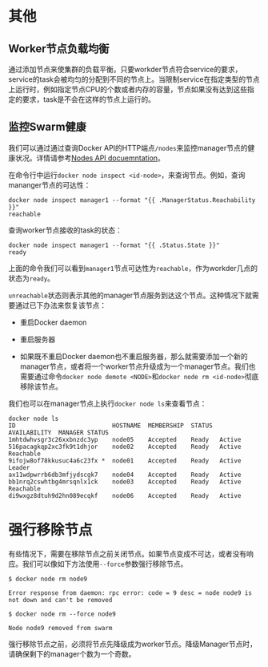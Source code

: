 # 其他

## Worker节点负载均衡

通过添加节点来使集群的负载平衡。只要workder节点符合service的要求，service的task会被均匀的分配到不同的节点上。当限制service在指定类型的节点上运行时，例如指定节点CPU的个数或者内存的容量，节点如果没有达到这些指定的要求，task是不会在这样的节点上运行的。

## 监控Swarm健康

我们可以通过通过查询Docker API的HTTP端点`/nodes`来监控manager节点的健康状况。详情请参考[Nodes API docuemntation](https://docs.docker.com/engine/api/v1.25/#tag/Node)。

在命令行中运行`docker node inspect <id-node>`，来查询节点。例如，查询mananger节点的可达性：

```
docker node inspect manager1 --format "{{ .ManagerStatus.Reachability }}"
reachable
```

查询worker节点接收的task的状态：

```
docker node inspect manager1 --format "{{ .Status.State }}"
ready
```

上面的命令我们可以看到`manager1`节点可达性为`reachable`，作为workder几点的状态为`ready`。

`unreachable`状态则表示其他的manager节点服务到达这个节点。这种情况下就需要通过已下办法来恢复该节点：

- 重启Docker daemon

- 重启服务器

- 如果既不重启Docker daemon也不重启服务器，那么就需要添加一个新的manager节点，或者将一个worker节点升级成为一个manager节点。我们也需要通过命令`docker node demote <NODE>`和`docker node rm <id-node>`彻底移除该节点。

我们也可以在manager节点上执行`docker node ls`来查看节点：

```
docker node ls
ID                           HOSTNAME  MEMBERSHIP  STATUS  AVAILABILITY  MANAGER STATUS
1mhtdwhvsgr3c26xxbnzdc3yp    node05    Accepted    Ready   Active
516pacagkqp2xc3fk9t1dhjor    node02    Accepted    Ready   Active        Reachable
9ifojw8of78kkusuc4a6c23fx *  node01    Accepted    Ready   Active        Leader
ax11wdpwrrb6db3mfjydscgk7    node04    Accepted    Ready   Active
bb1nrq2cswhtbg4mrsqnlx1ck    node03    Accepted    Ready   Active        Reachable
di9wxgz8dtuh9d2hn089ecqkf    node06    Accepted    Ready   Active
```

# 强行移除节点

有些情况下，需要在移除节点之前关闭节点。如果节点变成不可达，或者没有响应。我们可以像如下方法使用`--force`参数强行移除节点。

```
$ docker node rm node9

Error response from daemon: rpc error: code = 9 desc = node node9 is not down and can't be removed

$ docker node rm --force node9

Node node9 removed from swarm
```

强行移除节点之前，必须将节点先降级成为worker节点。降级Manager节点时，请确保剩下的manager个数为一个奇数。

